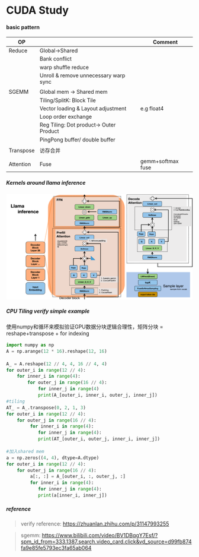 # CUDA Study

#### basic pattern

| OP        |                                         | Comment           |
| --------- | --------------------------------------- | ----------------- |
| Reduce    | Global->Shared                          |                   |
|           | Bank conflict                           |                   |
|           | warp shuffle reduce                     |                   |
|           | Unroll & remove unnecessary warp sync   |                   |
|           |                                         |                   |
| SGEMM     | Global mem ->  Shared mem               |                   |
|           | Tiling/SplitK: Block Tile               |                   |
|           | Vector loading & Layout adjustment      | e.g float4        |
|           | Loop order exchange                     |                   |
|           | Reg Tiling: Dot product-> Outer Product |                   |
|           | PingPong buffer/ double buffer          |                   |
|           |                                         |                   |
| Transpose | 访存合并                                |                   |
|           |                                         |                   |
| Attention | Fuse                                    | gemm+softmax fuse |



##### Kernels around llama inference

![image-20250407231909099](./assets/image-20250407231909099.png)



##### CPU Tiling verify simple example

使用numpy和循环来模拟验证GPU数据分块逻辑合理性，矩阵分块 = reshape+transpose + for indexing

```python
import numpy as np
A = np.arange(12 * 16).reshape(12, 16)
  
A_ = A.reshape(12 // 4, 4, 16 // 4, 4)
for outer_i in range(12 // 4):
    for inner_i in range(4):
        for outer_j in range(16 // 4):
            for inner_j in range(4)
            print(A_[outer_i, inner_i, outer_j, inner_j])
#tiling            
AT_ = A_.transpose(0, 2, 1, 3)
for outer_i in range(12 // 4):
    for outer_j in range(16 // 4):
         for inner_i in range(4):
            for inner_j in range(4):
            print(AT_[outer_i, outer_j, inner_i, inner_j])

#加入shared mem
a = np.zeros((4, 4), dtype=A.dtype)
for outer_i in range(12 // 4):
    for outer_j in range(16 // 4):
         a[:, :] = A_[outer_i, :, outer_j, :]
         for inner_i in range(4):
            for inner_j in range(4):
            print(a[inner_i, inner_j])          

```

##### reference

> verify reference: https://zhuanlan.zhihu.com/p/31147993255

> sgemm: https://www.bilibili.com/video/BV1DBqgY7Esf/?spm_id_from=333.1387.search.video_card.click&vd_source=d99fb874fa9e85fe5793ec3fa65ab064